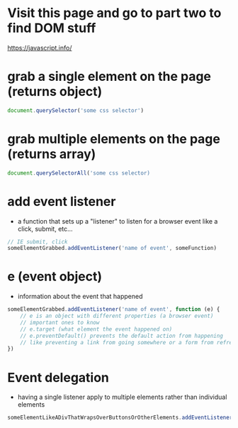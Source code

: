 # Visit this page and go to part two to find DOM stuff

https://javascript.info/


# grab a single element on the page (returns object)

```js
document.querySelector('some css selector')
```

# grab multiple elements on the page (returns array)

```js
document.querySelectorAll('some css selector)
```

# add event listener

- a function that sets up a "listener" to listen for a browser event  like a click, submit, etc...

```js
// IE submit, click
someElementGrabbed.addEventListener('name of event', someFunction)
```

# e (event object)

- information about the event that happened

```js
someElementGrabbed.addEventListener('name of event', function (e) {
    // e is an object with different properties (a browser event)
    // important ones to know
    // e.target (what element the event happened on)
    // e.preventDefault() prevents the default action from happening
    // like preventing a link from going somewhere or a form from refreshing the page
})
```

# Event delegation

- having a single listener apply to multiple elements rather than individual elements

```js
someElementLikeADivThatWrapsOverButtonsOrOtherElements.addEventListener('name of event', someFunction)
```


